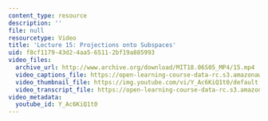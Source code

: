 ```yaml
---
content_type: resource
description: ''
file: null
resourcetype: Video
title: 'Lecture 15: Projections onto Subspaces'
uid: f8cf1179-43d2-4aa5-6511-2bf19a885993
video_files:
  archive_url: http://www.archive.org/download/MIT18.06S05_MP4/15.mp4
  video_captions_file: https://open-learning-course-data-rc.s3.amazonaws.com/18-06sc-linear-algebra-fall-2011/182ecbaa32e05473a3a38f9b2baaf3d4_Y_Ac6KiQ1t0.vtt
  video_thumbnail_file: https://img.youtube.com/vi/Y_Ac6KiQ1t0/default.jpg
  video_transcript_file: https://open-learning-course-data-rc.s3.amazonaws.com/18-06sc-linear-algebra-fall-2011/3c8e3a4002df0dc851e316f175436682_Y_Ac6KiQ1t0.pdf
video_metadata:
  youtube_id: Y_Ac6KiQ1t0
---
```

